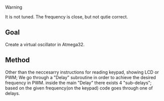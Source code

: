 > [!WARNING]
> It is not tuned. The frequency is close, but not qutie correct.
> 
## Goal
Create a virtual oscillator in Atmega32.

## Method
Other than the neccesarry instructions for reading keypad, showing LCD or PWM; We go through a "Delay" subroutine in order to achieve the desired frequency in PWM.
inside the main "Delay" there exists 4 "sub-delays"; based on the given frequency(on the keypad) code goes through one of delays.

